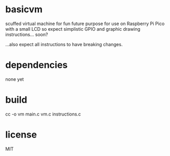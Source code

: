 # basicvm
 scuffed virtual machine for fun
 future purpose for use on Raspberry Pi Pico with a small LCD
 so expect simplistic GPIO and graphic drawing instructions... soon?

 ...also expect all instructions to have breaking changes.
 
# dependencies
 none yet

# build
 cc -o vm main.c vm.c instructions.c

# license
 MIT
 
